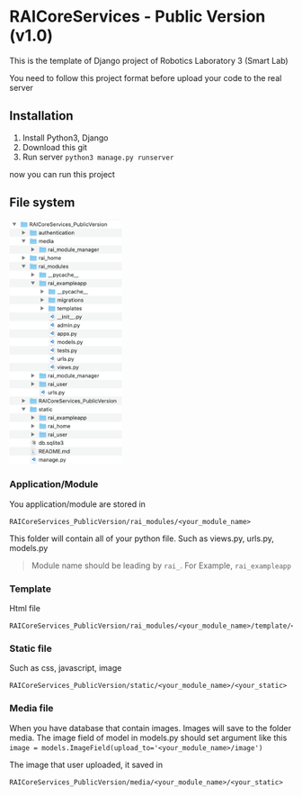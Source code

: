 # RAICoreServices - Public Version (v1.0)

This is the template of Django project of Robotics Laboratory 3 (Smart Lab)

You need to follow this project format before upload your code to the real server

## Installation

1. Install Python3, Django
2. Download this git
3. Run server `python3 manage.py runserver `

now you can run this project

## File system

<img src="https://github.com/earthsaharat/RAICoreServices_PublicVersion/blob/master/git_supportfile/file_structure_full.png" width="200"/>

### Application/Module
You application/module are stored in 

```
RAICoreServices_PublicVersion/rai_modules/<your_module_name>
```
This folder will contain all of your python file. Such as views.py, urls.py, models.py

> Module name should be leading by `rai_`. For Example, `rai_exampleapp`

### Template

Html file

```
RAICoreServices_PublicVersion/rai_modules/<your_module_name>/template/<your_html_file>.html
```

### Static file

Such as css, javascript, image

```
RAICoreServices_PublicVersion/static/<your_module_name>/<your_static>
```

### Media file

When you have database that contain images. Images will save to the folder media. The image field of model in models.py should set argument like this `image = models.ImageField(upload_to='<your_module_name>/image')`

The image that user uploaded, it saved in

```
RAICoreServices_PublicVersion/media/<your_module_name>/<your_static>
```
